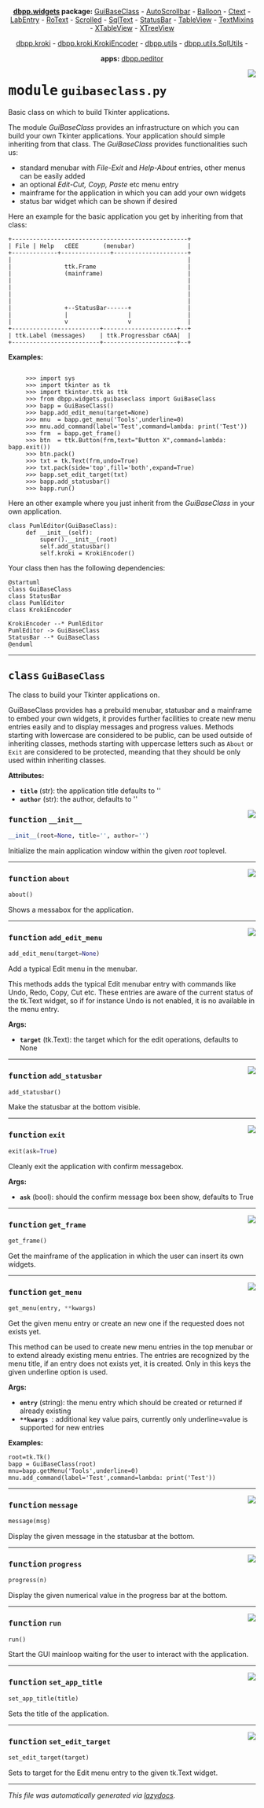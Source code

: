 <center>

**[dbpp.widgets](dbpp.widgets.md) package:** 
[GuiBaseClass](dbpp.widgets.guibaseclass.md) -
[AutoScrollbar](dbpp.widgets.autoscrollbar.md) -
[Balloon](dbpp.widgets.balloon.md) -
[Ctext](dbpp.widgets.ctext.md) -
[LabEntry](dbpp.widgets.labentry.md) -
[RoText](dbpp.widgets.rotext.md) -
[Scrolled](dbpp.widgets.scrolled.md) -
[SqlText](dbpp.widgets.sqltext.md) -
[StatusBar](dbpp.widgets.statusbar.md) -
[TableView](dbpp.widgets.tableview.md) -
[TextMixins](dbpp.widgets.textmixins.md) -
[XTableView](dbpp.widgets.xtableview.md) -
[XTreeView](dbpp.widgets.xtreeview.md) 

[dbpp.kroki](dbpp.kroki.md) - 
[dbpp.kroki.KrokiEncoder](dbpp.kroki.krokiencoder.md) -
[dbpp.utils](dbpp.utils.md) - 
[dbpp.utils.SqlUtils](dbpp.utils.sqlutils.md)  -

**apps:** [dbpp.peditor](dbpp.peditor.pumleditor.md)


</center>

<!-- markdownlint-disable -->

<a href="../dbpp/widgets/guibaseclass.py#L0"><img align="right" style="float:right;" src="https://img.shields.io/badge/-source-cccccc?style=flat-square" /></a>

# <kbd>module</kbd> `guibaseclass.py`
Basic class on which to build Tkinter applications. 

The module *GuiBaseClass* provides an infrastructure on which you can build your own Tkinter applications. Your application should simple inheriting from that class.  The *GuiBaseClass* provides functionalities such us: 


- standard menubar with *File-Exit* and *Help-About* entries, other menus can be easily added 
- an optional *Edit-Cut, Coyp, Paste* etc menu entry 
- mainframe for the application in which you can add your own widgets 
- status bar widget which can be shown if desired 

Here an example for the basic application you get by inheriting from that class: 

```{.kroki echo=false dia=ditaa}
+--------------------------------------------------+
| File | Help   cEEE       (menubar)               |
+-------------+--------------+---------------------+
|                                                  |
|               ttk.Frame                          |
|               (mainframe)                        |
|                                                  |
|                                                  |
|                                                  |
|                                                  |
|               +--StatusBar------+                |
|               |                 |                |
|               v                 v                |
+-------------------------+---------------------+--+
| ttk.Label (messages)    | ttk.Progressbar c6AA|  | 
+-------------------------+---------------------+--+
``` 



**Examples:**
 

```

     >>> import sys
     >>> import tkinter as tk
     >>> import tkinter.ttk as ttk
     >>> from dbpp.widgets.guibaseclass import GuiBaseClass
     >>> bapp = GuiBaseClass() 
     >>> bapp.add_edit_menu(target=None)
     >>> mnu  = bapp.get_menu('Tools',underline=0)
     >>> mnu.add_command(label='Test',command=lambda: print('Test'))    
     >>> frm  = bapp.get_frame()
     >>> btn  = ttk.Button(frm,text="Button X",command=lambda: bapp.exit())
     >>> btn.pack()
     >>> txt = tk.Text(frm,undo=True)
     >>> txt.pack(side='top',fill='both',expand=True)
     >>> bapp.set_edit_target(txt)
     >>> bapp.add_statusbar()
     >>> bapp.run()

``` 

Here an other example where you just inherit from the *GuiBaseClass* in your own application. 

```
class PumlEditor(GuiBaseClass):
     def __init__(self):
         super().__init__(root)
         self.add_statusbar()
         self.kroki = KrokiEncoder()
``` 

Your class then has the following dependencies: 

```{.kroki dia=plantuml echo=false}
@startuml
class GuiBaseClass
class StatusBar
class PumlEditor
class KrokiEncoder

KrokiEncoder --* PumlEditor
PumlEditor -> GuiBaseClass
StatusBar --* GuiBaseClass
@enduml
```  





---

## <kbd>class</kbd> `GuiBaseClass`
The class to build your Tkinter applications on. 

GuiBaseClass provides has a prebuild menubar, statusbar and a mainframe to embed your own widgets, it provides further facilities to create new menu entries easily and to display messages and progress values. Methods starting with lowercase are considered to be public, can be used outside of inheriting classes, methods starting with uppercase letters such as `About` or `Exit` are considered to be protected, meanding that they should be only used within inheriting classes. 



**Attributes:**
 
 - <b>`title`</b> (str):  the application title defaults to '' 
 - <b>`author`</b> (str):  the author, defaults to '' 

<a href="../dbpp/widgets/guibaseclass.py#L103"><img align="right" style="float:right;" src="https://img.shields.io/badge/-source-cccccc?style=flat-square" /></a>

### <kbd>function</kbd> `__init__`

```python
__init__(root=None, title='', author='')
```

Initialize the main application window within the given *root* toplevel. 




---

<a href="../dbpp/widgets/guibaseclass.py#L271"><img align="right" style="float:right;" src="https://img.shields.io/badge/-source-cccccc?style=flat-square" /></a>

### <kbd>function</kbd> `about`

```python
about()
```

Shows a messabox for the application. 

---

<a href="../dbpp/widgets/guibaseclass.py#L186"><img align="right" style="float:right;" src="https://img.shields.io/badge/-source-cccccc?style=flat-square" /></a>

### <kbd>function</kbd> `add_edit_menu`

```python
add_edit_menu(target=None)
```

Add a typical Edit menu in the menubar. 

This methods adds the typical Edit menubar entry with commands like Undo, Redo, Copy, Cut etc. These entries are aware of the current status of the tk.Text widget, so if for instance Undo is not enabled, it is no available in the menu entry. 



**Args:**
 
 - <b>`target`</b> (tk.Text):  the target which for the edit operations, defaults to None 



---

<a href="../dbpp/widgets/guibaseclass.py#L135"><img align="right" style="float:right;" src="https://img.shields.io/badge/-source-cccccc?style=flat-square" /></a>

### <kbd>function</kbd> `add_statusbar`

```python
add_statusbar()
```

Make the statusbar at the bottom visible. 

---

<a href="../dbpp/widgets/guibaseclass.py#L262"><img align="right" style="float:right;" src="https://img.shields.io/badge/-source-cccccc?style=flat-square" /></a>

### <kbd>function</kbd> `exit`

```python
exit(ask=True)
```

Cleanly exit the application with confirm messagebox. 



**Args:**
 
 - <b>`ask`</b> (bool):  should the confirm message box been show, defaults to True 

---

<a href="../dbpp/widgets/guibaseclass.py#L148"><img align="right" style="float:right;" src="https://img.shields.io/badge/-source-cccccc?style=flat-square" /></a>

### <kbd>function</kbd> `get_frame`

```python
get_frame()
```

Get the mainframe of the application in which the user can insert its own widgets. 

---

<a href="../dbpp/widgets/guibaseclass.py#L151"><img align="right" style="float:right;" src="https://img.shields.io/badge/-source-cccccc?style=flat-square" /></a>

### <kbd>function</kbd> `get_menu`

```python
get_menu(entry, **kwargs)
```

Get the given menu entry or create an new one if the requested does not exists  yet. 

This method can be used to create new menu entries in the top menubar or to extend already existing menu entries. The entries are recognized by the menu title, if an entry does not exists yet, it is created. Only in this keys the given underline option is used. 



**Args:**
  


 - <b>`entry`</b> (string):  the menu entry which should be created or returned if already existing 
 - <b>`**kwargs `</b>:  additional key value pairs, currently only underline=value is supported for new entries  



**Examples:**
 

``` 
root=tk.Tk()
bapp = GuiBaseClass(root) 
mnu=bapp.getMenu('Tools',underline=0)
mnu.add_command(label='Test',command=lambda: print('Test'))    
``` 

---

<a href="../dbpp/widgets/guibaseclass.py#L139"><img align="right" style="float:right;" src="https://img.shields.io/badge/-source-cccccc?style=flat-square" /></a>

### <kbd>function</kbd> `message`

```python
message(msg)
```

Display the given message in the statusbar at the bottom. 

---

<a href="../dbpp/widgets/guibaseclass.py#L142"><img align="right" style="float:right;" src="https://img.shields.io/badge/-source-cccccc?style=flat-square" /></a>

### <kbd>function</kbd> `progress`

```python
progress(n)
```

Display the given numerical value in the progress bar at the bottom. 

---

<a href="../dbpp/widgets/guibaseclass.py#L145"><img align="right" style="float:right;" src="https://img.shields.io/badge/-source-cccccc?style=flat-square" /></a>

### <kbd>function</kbd> `run`

```python
run()
```

Start the GUI mainloop waiting for the user to interact with the application. 

---

<a href="../dbpp/widgets/guibaseclass.py#L216"><img align="right" style="float:right;" src="https://img.shields.io/badge/-source-cccccc?style=flat-square" /></a>

### <kbd>function</kbd> `set_app_title`

```python
set_app_title(title)
```

Sets the title of the application. 

---

<a href="../dbpp/widgets/guibaseclass.py#L213"><img align="right" style="float:right;" src="https://img.shields.io/badge/-source-cccccc?style=flat-square" /></a>

### <kbd>function</kbd> `set_edit_target`

```python
set_edit_target(target)
```

Sets to target for the Edit menu entry to the given tk.Text widget. 




---

_This file was automatically generated via [lazydocs](https://github.com/ml-tooling/lazydocs)._

